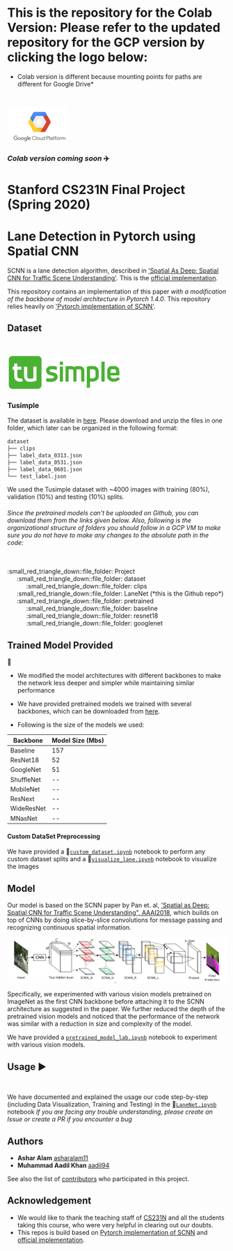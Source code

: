 <!-- PROJECT SHIELDS -->
<!--
*** I'm using markdown "reference style" links for readability.
*** Reference links are enclosed in brackets [ ] instead of parentheses ( ).
*** See the bottom of this document for the declaration of the reference variables
*** for contributors-url, forks-url, etc. This is an optional, concise syntax you may use.
*** https://www.markdownguide.org/basic-syntax/#reference-style-links
Template from: https://github.com/othneildrew/Best-README-Template/blob/master/README.md
-->


# This is the repository for the Colab Version: Please refer to the updated repository for the GCP version by clicking the logo below:
* Colab version is different because mounting points for paths are different for Google Drive*

<!-- GCP LOGO -->
<br />
<p align="left">
  <a href="https://github.com/asharalam11/LaneNet/tree/gcp_vm">
    <img src="images/gcp.jpg" alt="Logo" width="" height="80">
  </a>
</p>

### *Colab version coming soon* :airplane:

# __Stanford CS231N Final Project (Spring 2020)__
# Lane Detection in Pytorch using Spatial CNN

SCNN is a lane detection algorithm, described in ['Spatial As Deep: Spatial CNN for Traffic Scene Understanding'](https://arxiv.org/abs/1712.06080). This is the [official implementation](<https://github.com/XingangPan/SCNN>).

This repository contains an implementation of this paper *with a modification of the backbone of model architecture in Pytorch 1.4.0*. This repository relies heavily on ['Pytorch implementation of SCNN'](https://github.com/harryhan618/SCNN_Pytorch).


## Dataset

<!-- TUSIMPLE LOGO -->
<br />
<p align="left">
    <img src="images/tusimple.jpeg" alt="Logo" width="" height="80">
</p>

### Tusimple
The dataset is available in [here](https://github.com/TuSimple/tusimple-benchmark/issues/3). Please download and unzip the files in one folder, which later can be organized in the following format:
```
dataset
├── clips
├── label_data_0313.json
├── label_data_0531.json
├── label_data_0601.json
└── test_label.json
```

We used the Tusimple dataset with ~4000 images with training (80%), validation (10%) and testing (10%) splits.

###### Since the pretrained models can't be uploaded on Github, you can download them from the links given below. Also, following is the organizational structure of folders you should follow in a GCP VM to make sure you do not have to make any changes to the absolute path in the code:

<br/>
:small_red_triangle_down::file_folder: Project
<br/>
  &ensp; &ensp; :small_red_triangle_down::file_folder: dataset
  <br/>
    &ensp; &ensp; &ensp; &ensp; :small_red_triangle_down::file_folder: clips
<br/>
    &ensp; &ensp; :small_red_triangle_down::file_folder: LaneNet (*this is the Github repo*)
<br/>
  &ensp; &ensp; :small_red_triangle_down::file_folder: pretrained
  <br/>
    &ensp; &ensp; &ensp; &ensp; :small_red_triangle_down::file_folder: baseline
  <br/>
    &ensp; &ensp; &ensp; &ensp; :small_red_triangle_down::file_folder: resnet18
  <br/>
    &ensp; &ensp; &ensp; &ensp; :small_red_triangle_down::file_folder: googlenet


## Trained Model Provided
:link:

* We modified the model architectures with different backbones to make the network less deeper and simpler while maintaining similar performance
* We have provided pretrained models we trained with several backbones, which can be downloaded from [here](https://drive.google.com/open?id=1Wv3r3dCYNBwJdKl_WPEfrEOt-XGaROKu).


* Following is the size of the models we used:

| Backbone | Model Size (Mbs)|
| -------- | --------------- |
| Baseline |      157        |
| ResNet18 |      52        |
| GoogleNet |     51        |
| ShuffleNet |      --        |
| MobileNet |      --        |
| ResNext |      --        |
| WideResNet |      --        |
| MNasNet |      --        |


#### Custom DataSet Preprocessing

We have provided a :orange_book:[```custom_dataset.ipynb```](data/custom_dataset.ipynb) notebook to perform any custom dataset splits and a :orange_book:[```visualize_lane.ipynb```](data/visualize_lane.ipynb) notebook to visualize the images

## Model

Our model is based on the SCNN paper by Pan et. al,  ['Spatial as Deep: Spatial CNN for Traffic Scene Understanding", AAAI2018](https://arxiv.org/abs/1712.06080), which builds on top of CNNs by doing slice-by-slice convolutions for message passing and recognizing continuous spatial information.
<br/>
<p align="left">
    <img src="images/model.png" alt="Logo" width="" height="">
</p>
Specifically, we experimented with various vision models pretrained on ImageNet as the first CNN backbone before attaching it to the SCNN architecture as suggested in the paper. We further reduced the depth of the pretrained vision models and noticed that the performance of the network was similar with a reduction in size and complexity of the model.

We have provided a [```pretrained_model_lab.ipynb```](notebooks/pretrained_model_lab.ipynb) notebook to experiment with various vision models.


<!-- USAGE EXAMPLES -->
## Usage :arrow_forward:

<br/>

We have documented and explained the usage our code step-by-step (including Data Visualization, Training and Testing) in the :orange_book:[```LaneNet.ipynb```](notebooks/LaneNet.ipynb) notebook
_If you are facing any trouble understanding, please create an Issue or create a PR if you encounter a bug_

## Authors

* **Ashar Alam** [asharalam11](https://github.com/asharalam11)
* **Muhammad Aadil Khan** [aadil94](https://github.com/aadil94)

See also the list of [contributors](https://github.com/asharalam11/LaneNet/contributors) who participated in this project.

## Acknowledgement

* We would like to thank the teaching staff of [CS231N](http://cs231n.stanford.edu/) and all the students taking this course, who were very helpful in clearing out our doubts.
* This repos is build based on [Pytorch implementation of SCNN](https://github.com/harryhan618/SCNN_Pytorch) and [official implementation](<https://github.com/XingangPan/SCNN>).
